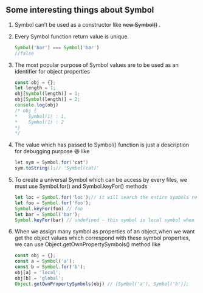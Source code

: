 ## 	Some interesting things about Symbol 

1. Symbol can’t be used as a constructor like ~~new Symbol()~~ .

2. Every Symbol function return value is unique.

   ```javascript
   Symbol('bar') === Symbol('bar')
   //false
   ```

3. The most popular purpose of Symbol values are to be used as an identifier for object properties

   ```javascript
   const obj = {};
   let length = 1;
   obj[Symbol(length)] = 1;
   obj[Symbol(length)] = 2;
   console.log(obj)
   /* obj {
   *	Symbol(1) : 1,
   *	Symbol(1) : 2
   *}
   */
   ```

4. The value which has passed to Symbol() function is just a description for debugging purpose :laughing: like 

   ```java
   let sym = Symbol.for('cat')
   sym.toString();// 'Symbol(cat)'
   ```

   

5. To create a universal Symbol which can be access by every files, we must use Symbol.for() and Symbol.keyFor() methods

   ```javascript
   let loc = Symbol.for('loc');// it will search the entire symbols registry(entire symbols) for a symbol which created with the given key.If it not found so it create a new global symbol 
   let foo = Symbol.for('foo');
   Symbol.keyFor(foo) // foo
   let bar = Symbol('bar');
   Symbol.keyFor(bar) // undefined - this symbol is local symbol when keyFor method search for global symbols
   ```

6. When we assign many symbol as properties of an object,when we want get the object values which correspond  with these symbol properties, we can use Object.getOwnPropertySymbols() method like

   ```javascript
   const obj = {};
   const a = Symbol('a');
   const b = Symbol.for('b');
   obj[a] = 'local';
   obj[b] = 'global';
   Object.getOwnPropertySymbols(obj) // [Symbol('a'), Symbol('b')];
   ```

   